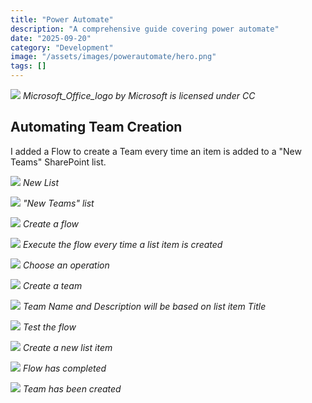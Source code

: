 ```yaml
---
title: "Power Automate"
description: "A comprehensive guide covering power automate"
date: "2025-09-20"
category: "Development"
image: "/assets/images/powerautomate/hero.png"
tags: []
---
```


![](/assets/images/powerautomate/office-365-icon-500x500.png)
*Microsoft_Office_logo by Microsoft is licensed under CC*


## Automating Team Creation

I added a Flow to create a Team every time an item is added to a "New Teams" SharePoint list.

![](/assets/images/powerautomate/screen-shot-2022-05-04-at-12.41.32-pm-1487x898.png)
*New List*

![](/assets/images/powerautomate/screen-shot-2022-05-04-at-12.42.17-pm-1487x888.png)
*"New Teams" list*

![](/assets/images/powerautomate/screen-shot-2022-05-04-at-12.42.47-pm-1487x889.png)
*Create a flow*

![](/assets/images/powerautomate/screen-shot-2022-05-04-at-12.49.39-pm-1487x898.png)
*Execute the flow every time a list item is created*

![](/assets/images/powerautomate/screen-shot-2022-05-04-at-12.49.56-pm-1487x894.png)
*Choose an operation*

![](/assets/images/powerautomate/screen-shot-2022-05-04-at-12.50.06-pm-1487x894.png)
*Create a team*

![](/assets/images/powerautomate/screen-shot-2022-05-04-at-12.50.37-pm-1487x896.png)
*Team Name and Description will be based on list item Title*

![](/assets/images/powerautomate/screen-shot-2022-05-04-at-12.51.07-pm-1487x893.png)
*Test the flow*

![](/assets/images/powerautomate/screen-shot-2022-05-04-at-12.51.41-pm-1487x890.png)
*Create a new list item*

![](/assets/images/powerautomate/screen-shot-2022-05-04-at-12.52.24-pm-1487x892.png)
*Flow has completed*

![](/assets/images/powerautomate/screen-shot-2022-05-04-at-12.52.43-pm-1487x888.png)
*Team has been created*
